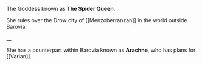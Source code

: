 The Goddess known as **The Spider Queen**.

She rules over the Drow city of [[Menzoberranzan]] in the world outside Barovia.

__

She has a counterpart within Barovia known as **Arachne**, who has plans for [[Varian]].